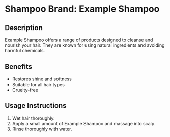 # Shampoo Brand: Example Shampoo

## Description
Example Shampoo offers a range of products designed to cleanse and nourish your hair. They are known for using natural ingredients and avoiding harmful chemicals.

## Benefits
- Restores shine and softness
- Suitable for all hair types
- Cruelty-free

## Usage Instructions
1. Wet hair thoroughly.
2. Apply a small amount of Example Shampoo and massage into scalp.
3. Rinse thoroughly with water.


